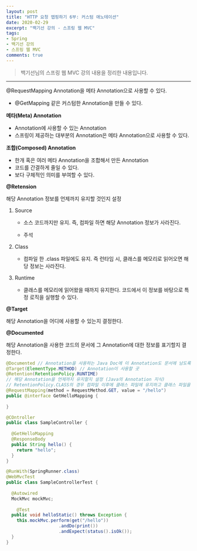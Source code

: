 ```yaml
---
layout: post 
title: "HTTP 요청 맵핑하기 6부: 커스텀 애노테이션"
date: 2020-02-29
excerpt: "백기선 강의 - 스프링 웹 MVC"
tags: 
- Spring
- 백기선 강의
- 스프링 웹 MVC
comments: true 
---
```


>백기선님의 스프링 웹 MVC 강의 내용을 정리한 내용입니다.
---

@RequestMapping Annotation을 메타 Annotation으로 사용할 수 있다.

* @GetMapping 같은 커스텀한 Annotation을 만들 수 있다.



**메타(Meta) Annotation**

* Annotation에 사용할 수 있는 Annotation
* 스프링이 제공하는 대부분의 Annotation은 메타 Annotation으로 사용할 수 있다.



**조합(Composed) Annotation**

* 한개 혹은 여러 메타 Annotation을 조합해서 만든 Annotation
* 코드를 간결하게 줄일 수 있다.
* 보다 구체적인 의미를 부여할 수 있다.



**@Retension**

해당 Annotation 정보를 언제까지 유지할 것인지 설정

1. Source

   * 소스 코드까지만 유지. 즉, 컴파일 하면 해당 Annotation 정보가 사라진다.

   * 주석

2. Class

   * 컴파일 한 .class 파일에도 유지. 즉 런타임 시, 클래스를 메모리로 읽어오면 해당 정보는 사라진다.

3. Runtime

   * 클래스를 메모리에 읽어왔을 때까지 유지한다. 코드에서 이 정보를 바탕으로 특정 로직을 실행할 수 있다.



**@Target**

해당 Annotation을 어디에 사용할 수 있는지 결정한다.



**@Documented**

해당 Annotation을 사용한 코드의 문서에 그 Annotation에 대한 정보를 표기할지 결정한다.



```java
@Documented // Annotation을 사용하는 Java Doc에 이 Annotation도 문서에 남도록 하기 위해 설정
@Target(ElementType.METHOD) // Annotation이 사용할 곳
@Retention(RetentionPolicy.RUNTIME) 
// 해당 Annotation을 언제까지 유지할지 설정 (Java의 Annotation 지식)
// RetentionPolicy.CLASS의 경우 컴파일 이후에 클래스 파일에 유지하고 클래스 파일을 로딩하는 순간에 Annotation 정보가 사라진다. 하지만, DispatcherServlet이 동작할 때 Annotation 정보를 참고해야 하므로(Runtime시 결정하므로) RetentionPolicy.RUNTIME으로 설정
@RequestMapping(method = RequestMethod.GET, value = "/hello")
public @interface GetHelloMapping {
  
}
```

```java
@COntroller
public class SampleController {
  
  @GetHelloMapping
  @ResponseBody
  public String hello() {
    return "hello";
  }
}
```

```java
@RunWith(SpringRunner.class)
@WebMvcTest
public class SampleControllerTest {
  
  @Autowired
  MockMvc mockMvc;
  
 	@Test
  public void helloStatic() throws Exception {
    this.mockMvc.perform(get("/hello"))
      				.andDo(print())
      				.andExpect(status().isOk());
  }
}
```

